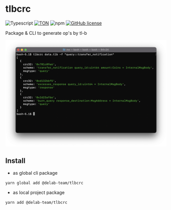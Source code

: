 # tlbcrc

![Typescript](https://img.shields.io/badge/TypeScript-007ACC?style=for-the-badge&logo=typescript&logoColor=white)
[![TON](https://img.shields.io/badge/based%20on-TON-blue?style=for-the-badge)](https://ton.org/)
![npm](https://img.shields.io/npm/v/@delab-team/tlbcrc?style=for-the-badge)
[![GitHub license](https://img.shields.io/github/license/delab-team/tlbcrc?style=for-the-badge)](https://github.com/delab-team/tlbcrc/blob/main/LICENSE)

Package & CLI to generate op's by tl-b

![example](./img/example.png)

## Install

- as global cli package
```
yarn global add @delab-team/tlbcrc
```

- as local project package
```
yarn add @delab-team/tlbcrc
```
